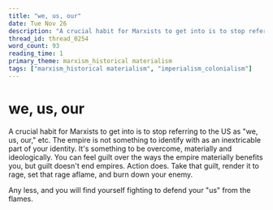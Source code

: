 ```yaml
---
title: "we, us, our"
date: Tue Nov 26
description: "A crucial habit for Marxists to get into is to stop referring to the US as 'we, us, our,' etc."
thread_id: thread_0254
word_count: 93
reading_time: 1
primary_theme: marxism_historical materialism
tags: ["marxism_historical materialism", "imperialism_colonialism"]
---
```


# we, us, our

A crucial habit for Marxists to get into is to stop referring to the US as "we, us, our," etc. The empire is not something to identify with as an inextricable part of your identity. It's something to be overcome, materially and ideologically. You can feel guilt over the ways the empire materially benefits you, but guilt doesn't end empires. Action does. Take that guilt, render it to rage, set that rage aflame, and burn down your enemy.

Any less, and you will find yourself fighting to defend your "us" from the flames.